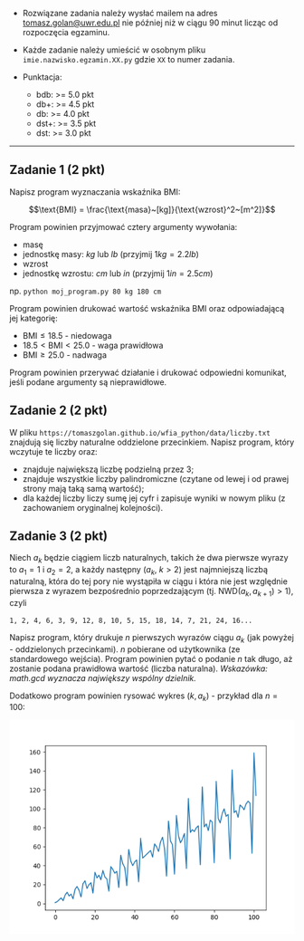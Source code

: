 * Rozwiązane zadania należy wysłać mailem na adres tomasz.golan@uwr.edu.pl nie później niż w ciągu 90 minut licząc od rozpoczęcia egzaminu.

* Każde zadanie należy umieścić w osobnym pliku `imie.nazwisko.egzamin.XX.py` gdzie `XX` to numer zadania.

* Punktacja:
  
    * bdb: >= 5.0 pkt
    * db+: >= 4.5 pkt
    * db: >= 4.0 pkt
    * dst+: >= 3.5 pkt
    * dst: >= 3.0 pkt
    
---

## Zadanie 1 (2 pkt)

Napisz program wyznaczania wskaźnika BMI:

$$\text{BMI} = \frac{\text{masa}~[kg]}{\text{wzrost}^2~[m^2]}$$

Program powinien przyjmować cztery argumenty wywołania:

* masę
* jednostkę masy: $kg$ lub $lb$ (przyjmij $1 kg = 2.2 lb$)
* wzrost
* jednostkę wzrostu: $cm$ lub $in$ (przyjmij $1 in = 2.5 cm$)

np. `python moj_program.py 80 kg 180 cm`

Program powinien drukować wartość wskaźnika BMI oraz odpowiadającą jej kategorię:

* $\text{BMI} \leq 18.5$ - niedowaga
* $18.5 < \text{BMI} < 25.0$ - waga prawidłowa
* $\text{BMI} \geq 25.0$ - nadwaga

Program powinien przerywać działanie i drukować odpowiedni komunikat, jeśli podane argumenty są nieprawidłowe.

## Zadanie 2 (2 pkt)

W pliku `https://tomaszgolan.github.io/wfia_python/data/liczby.txt` znajdują się liczby naturalne oddzielone przecinkiem. Napisz program, który wczytuje te liczby oraz:

* znajduje największą liczbę podzielną przez 3;
* znajduje wszystkie liczby palindromiczne (czytane od lewej i od prawej strony mają taką samą wartość);
* dla każdej liczby liczy sumę jej cyfr i zapisuje wyniki w nowym pliku (z zachowaniem oryginalnej kolejności).


## Zadanie 3 (2 pkt)

Niech $a_k$ będzie ciągiem liczb naturalnych, takich że dwa pierwsze wyrazy to $a_1 = 1$ i $a_2 = 2$, a każdy następny ($a_{k}$, $k>2$) jest najmniejszą liczbą naturalną, która do tej pory nie wystąpiła w ciągu i która nie jest względnie pierwsza z wyrazem bezpośrednio poprzedzającym (tj. $\text{NWD}(a_k, a_{k+1}) > 1$), czyli

```
1, 2, 4, 6, 3, 9, 12, 8, 10, 5, 15, 18, 14, 7, 21, 24, 16...
```

Napisz program, który drukuje *n* pierwszych wyrazów ciągu $a_k$ (jak powyżej - oddzielonych przecinkami). *n* pobierane od użytkownika (ze standardowego wejścia). Program powinien pytać o podanie *n* tak długo, aż zostanie podana prawidłowa wartość (liczba naturalna). *Wskazówka: math.gcd wyznacza największy wspólny dzielnik.*

Dodatkowo program powinien rysować wykres $(k, a_k)$ - przykład dla $n = 100$:

![*Wskazówka: matplotlib.pyplot.plot*](zad3.png)
